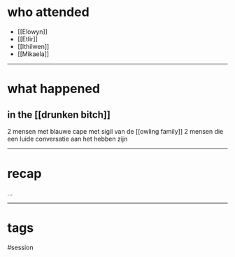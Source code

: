# who attended

- [[Elowyn]]
- [[Etlir]]
- [[Ithilwen]]
- [[Mikaela]]

---
# what happened

## in the [[drunken bitch]]
2 mensen met blauwe cape met sigil van de [[owling family]] 
2 mensen die een luide conversatie aan het hebben zijn
 
 

---
# recap

...

---
# tags

#session